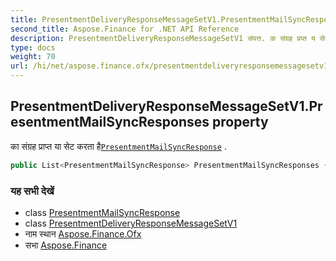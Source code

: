 ```yaml
---
title: PresentmentDeliveryResponseMessageSetV1.PresentmentMailSyncResponses
second_title: Aspose.Finance for .NET API Reference
description: PresentmentDeliveryResponseMessageSetV1 संपत्त. क संग्रह प्रप्त य सेट करत हैPresentmentMailSyncResponse .
type: docs
weight: 70
url: /hi/net/aspose.finance.ofx/presentmentdeliveryresponsemessagesetv1/presentmentmailsyncresponses/
---
```

## PresentmentDeliveryResponseMessageSetV1.PresentmentMailSyncResponses property

का संग्रह प्राप्त या सेट करता है[`PresentmentMailSyncResponse`](../../../aspose.finance.ofx.billerdelivery/presentmentmailsyncresponse/) .

```csharp
public List<PresentmentMailSyncResponse> PresentmentMailSyncResponses { get; set; }
```

### यह सभी देखें

* class [PresentmentMailSyncResponse](../../../aspose.finance.ofx.billerdelivery/presentmentmailsyncresponse/)
* class [PresentmentDeliveryResponseMessageSetV1](../)
* नाम स्थान [Aspose.Finance.Ofx](../../presentmentdeliveryresponsemessagesetv1/)
* सभा [Aspose.Finance](../../../)


